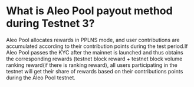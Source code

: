 # What is Aleo Pool payout method during Testnet 3?

Aleo Pool allocates rewards in PPLNS mode, and user contributions are accumulated according to their contribution points during the test period.If Aleo Pool passes the KYC after the mainnet is launched and thus obtains the corresponding rewards (testnet block reward + testnet block volume ranking reward(if there is ranking reward), all users participating in the testnet will get their share of rewards based on their contributions points during the Aleo Pool testnet.
